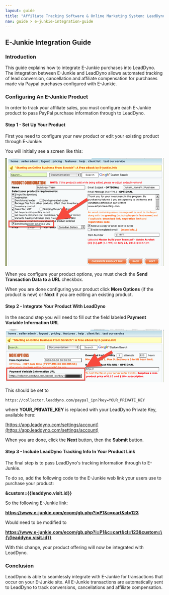 ```yaml
---
layout: guide
title: "Affiliate Tracking Software & Online Marketing System: LeadDyno"
nav: guide > e-junkie-integration-guide
---
```


## E-Junkie Integration Guide

### Introduction

This guide explains how to integrate E-Junkie purchases into LeadDyno. The integration
between E-Junkie and LeadDyno allows automated tracking of lead conversion, cancellation and affiliate compensation for
purchases made via Paypal purchases configured with E-Junkie.


### Configuring An E-Junkie Product

In order to track your affiliate sales, you must configure each E-Junkie product to pass PayPal purchase
information through to LeadDyno.

#### Step 1 - Set Up Your Product

First you need to configure your new product or edit your existing product through E-Junkie:

You will initially see a screen like this:

![Recurly Hosted Payment Pages Settings](/img/E-Junkie-Step-1.png)

When you configure your product options, you must check the **Send Transaction Data to a URL** checkbox.

When you are done configuring your product click **More Options** (if the product is new) or **Next** if you are editing
an existing product.

#### Step 2 - Integrate Your Product With LeadDyno

In the second step you will need to fill out the field labeled **Payment Variable Information URL**

![Recurly Hosted Payment Pages Settings](/img/E-Junkie-Step-2.png)

This should be set to

    https://collector.leaddyno.com/paypal_ipn?key=YOUR_PRIVATE_KEY

where **YOUR_PRIVATE_KEY** is replaced with your LeadDyno Private Key, available here:

[https://app.leaddyno.com/settings/account](https://app.leaddyno.com/settings/account)

When you are done, click the **Next** button, then the **Submit** button.

#### Step 3 - Include LeadDyno Tracking Info In Your Product Link

The final step is to pass LeadDyno's tracking information through to E-Junkie.

To do so, add the following code to the E-Junkie web link your users use to purchase your product:

**&custom=\{\{leaddyno.visit.id}}**

So the following E-Junkie link:

**https://www.e-junkie.com/ecom/gb.php?i=P1&c=cart&cl=123**

Would need to be modified to

**https://www.e-junkie.com/ecom/gb.php?i=P1&c=cart&cl=123&custom=\{\{leaddyno.visit.id}}**

With this change, your product offering will now be integrated with LeadDyno.

### Conclusion

LeadDyno is able to seamlessly integrate with E-Junkie for transactions that occur on your E-Junkie site. All
E-Junkie transactions are automatically sent to LeadDyno to track conversions, cancellations and affiliate compensation.
